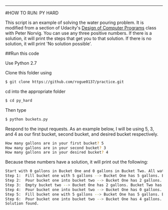 ---
#HOW TO RUN: PY HARD


This script is an example of solving the water pouring problem. It is modified from a section of Udacity's [Design of Computer Programs](https://www.udacity.com/course/design-of-computer-programs--cs212) class with Peter Norvig. You can use any three positive numbers. If there is a solution, it will print the steps that get you to that solution. If there is no solution, it will print 'No solution possible'.


##Run this code

Use Python 2.7

Clone this folder using 
```sh
$ git clone https://github.com/rogue0137/practice.git
```

cd into the appropriate folder
```sh
$ cd py_hard
```

Then type
```sh
$ python buckets.py
```

Respond to the input requests. As an example below, I will be using 5, 3, and 4 as our first bucket, second bucket, and desired bucket respectively.

```sh
How many gallons are in your first bucket? 5
How many gallons are in your second bucket? 3
How many gallons are in your desired bucket? 4
```

Because these numbers have a solution, it will print out the following:
```sh
Start with 0 gallons in Bucket One and 0 gallons in Bucket Two. All water is in the lake.
Step 1:  Fill bucket one with 5 gallons --> Bucket One has 5 gallons. Bucket Two has 0 gallons.
Step 2:  Pour bucket one into bucket two --> Bucket One has 2 gallons. Bucket Two has 3 gallons.
Step 3:  Empty bucket two --> Bucket One has 2 gallons. Bucket Two has 0 gallons.
Step 4:  Pour bucket one into bucket two --> Bucket One has 0 gallons. Bucket Two has 2 gallons.
Step 5:  Fill bucket one with 5 gallons --> Bucket One has 5 gallons. Bucket Two has 2 gallons.
Step 6:  Pour bucket one into bucket two --> Bucket One has 4 gallons. Bucket Two has 3 gallons.
Solution found.
```


